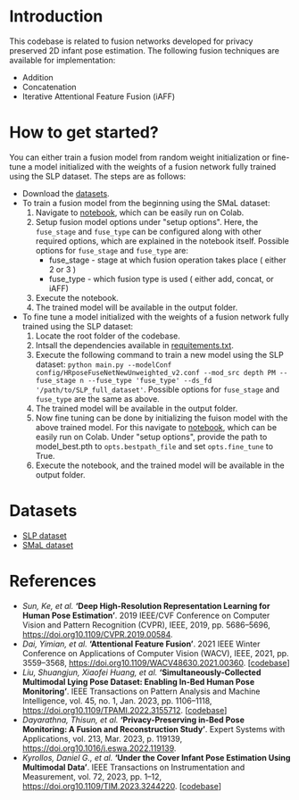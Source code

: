 <h1>Introduction</h1>

This codebase is related to fusion networks developed for privacy preserved 2D infant pose estimation. The following fusion techniques are available for implementation:
- Addition
- Concatenation
- Iterative Attentional Feature Fusion (iAFF)

<h1>How to get started?</h1>

You can either train a fusion model from random weight initialization or fine-tune a model initialized with the weights of a fusion network fully trained using the SLP dataset. The steps are as follows:
- Download the [datasets](#datasets). 
- To train a fusion model from the beginning using the SMaL dataset:
    1. Navigate to [notebook](infant_pose_estimation/model_train_and_test.ipynb), which can be easily run on Colab.
    2. Setup fusion model options under "setup options". Here, the ``fuse_stage`` and ``fuse_type`` can be configured along with other required options, which are explained in the notebook itself. Possible options for ``fuse_stage`` and ``fuse_type`` are:
        - fuse_stage - stage at which fusion operation takes place ( either 2 or 3 )
        - fuse_type - which fusion type is used ( either add, concat, or iAFF)
    3. Execute the notebook.
    4. The trained model will be available in the output folder.
- To fine tune a model initialized with the weights of a fusion network fully trained using the SLP dataset:
    1. Locate the root folder of the codebase.
    2. Intsall the dependencies available in [requitements.txt](requirements.txt).
    3. Execute the following command to train a new model using the SLP dataset:
    `python main.py --modelConf config/HRposeFuseNetNewUnweighted_v2.conf --mod_src depth PM --fuse_stage n --fuse_type 'fuse_type' --ds_fd '/path/to/SLP_full_dataset'`.
    Possible options for ``fuse_stage`` and ``fuse_type`` are the same as above.
    4. The trained model will be available in the output folder.
    5. Now fine tuning can be done by initializing the fuison model with the above trained model. For this navigate to [notebook](infant_pose_estimation/model_train_and_test.ipynb), which can be easily run on Colab. Under "setup options", provide the path to model_best.pth to ``opts.bestpath_file`` and set ``opts.fine_tune`` to True.
    6. Execute the notebook, and the trained model will be available in the output folder.

<a id="datasets"></a><h1>Datasets</h1>

- [SLP dataset](https://web.northeastern.edu/ostadabbas/2019/06/27/multimodal-in-bed-pose-estimation/)
- [SMaL dataset](https://borealisdata.ca/dataset.xhtml?persistentId=doi:10.5683/SP3/C8HGRU)

<h1>References</h1>

- *Sun, Ke, et al.* **‘Deep High-Resolution Representation Learning for Human Pose Estimation’**. 2019 IEEE/CVF Conference on Computer Vision and Pattern Recognition (CVPR), IEEE, 2019, pp. 5686–5696, https://doi.org10.1109/CVPR.2019.00584.
- *Dai, Yimian, et al.* **‘Attentional Feature Fusion’**. 2021 IEEE Winter Conference on Applications of Computer Vision (WACV), IEEE, 2021, pp. 3559–3568, https://doi.org10.1109/WACV48630.2021.00360. [[codebase](https://github.com/YimianDai/open-aff)]
- *Liu, Shuangjun, Xiaofei Huang, et al.* **‘Simultaneously-Collected Multimodal Lying Pose Dataset: Enabling In-Bed Human Pose Monitoring’**. IEEE Transactions on Pattern Analysis and Machine Intelligence, vol. 45, no. 1, Jan. 2023, pp. 1106–1118, https://doi.org10.1109/TPAMI.2022.3155712. [[codebase](https://github.com/ostadabbas/SLP-Dataset-and-Code)]
- *Dayarathna, Thisun, et al.* **‘Privacy-Preserving in-Bed Pose Monitoring: A Fusion and Reconstruction Study’**. Expert Systems with Applications, vol. 213, Mar. 2023, p. 119139, https://doi.org10.1016/j.eswa.2022.119139.
- *Kyrollos, Daniel G., et al.* **‘Under the Cover Infant Pose Estimation Using Multimodal Data’**. IEEE Transactions on Instrumentation and Measurement, vol. 72, 2023, pp. 1–12, https://doi.org10.1109/TIM.2023.3244220. [[codebase](https://github.com/DanielKyr/SMaL)]